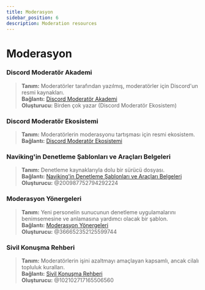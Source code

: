 ```yaml
---
title: Moderasyon
sidebar_position: 6
description: Moderation resources
---
```


# Moderasyon

### **Discord Moderatör Akademi**
> __Tanım:__ Moderatörler tarafından yazılmış, moderatörler için Discord'un resmi kaynakları.   <br/>
__Bağlantı:__ [Discord Moderatör Akademi](https://dis.gd/moderation)   <br/>
__Oluşturucu:__ Birden çok yazar (Discord Moderatör Ekosistem)

### **Discord Moderatör Ekosistemi** 
> __Tanım:__ Moderatörlerin moderasyonu tartışması için resmi ekosistem.   <br/>
__Bağlantı:__ [Discord Moderatör Ekosistemi](https://discord.com/blog/announcing-the-discord-moderator-academy-exam)

### **Naviking'in Denetleme Şablonları ve Araçları Belgeleri**
> __Tanım:__ Denetleme kaynaklarıyla dolu bir sürücü dosyası.   <br/>
__Bağlantı:__ [Naviking'in Denetleme Şablonları ve Araçları Belgeleri](https://drive.google.com/drive/folders/1vqdEEBqqCftZgMTkgqK8sKzxtdMANu4U)   <br/>
__Oluşturucu:__ @200987752794292224

### **Moderasyon Yönergeleri**
> __Tanım:__ Yeni personelin sunucunun denetleme uygulamalarını benimsemesine ve anlamasına yardımcı olacak bir şablon.   <br/>
__Bağlantı:__ [Moderasyon Yönergeleri](https://staff-guidelines.super.site/)   <br/>
__Oluşturucu:__ @366652352125599744

### **Sivil Konuşma Rehberi**
> __Tanım:__ Moderatörlerin işini azaltmayı amaçlayan kapsamlı, ancak cilalı topluluk kuralları.   <br/>
__Bağlantı:__ [Sivil Konuşma Rehberi](https://conversation.guide/)   <br/>
__Oluşturucu:__ @102102717165506560
